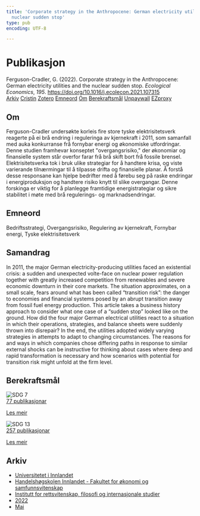 ```yaml
---
title: 'Corporate strategy in the Anthropocene: German electricity utilities and the
  nuclear sudden stop'
type: pub
encoding: UTF-8

---
```

<h1>Publikasjon</h1>
<article id="csl-bib-container-8KQTV7U4" class="csl-bib-container">
  <div class="csl-bib-body"> <div class="csl-entry">Ferguson-Cradler, G. (2022). Corporate strategy in the Anthropocene: German electricity utilities and the nuclear sudden stop. <i>Ecological Economics</i>, <i>195</i>. <a href="https://doi.org/10.1016/j.ecolecon.2021.107315">https://doi.org/10.1016/j.ecolecon.2021.107315</a></div> </div>
  <div class="csl-bib-buttons">
    <a href="#taxonomy-article-8KQTV7U4" alt="archive" class="csl-bib-button">Arkiv</a>
    <a href="https://app.cristin.no/results/show.jsf?id=2025349" alt="Cristin" class="csl-bib-button">Cristin</a>
    <a href="http://zotero.org/groups/5881554/items/8KQTV7U4" alt="Zotero" class="csl-bib-button">Zotero</a>
    <a href="#keywords-article-8KQTV7U4" alt="keywords" class="csl-bib-button">Emneord</a>
    <a href="#about-article-8KQTV7U4" alt="about_pub" class="csl-bib-button">Om</a>
    <a href="#sdg-article-8KQTV7U4" alt="sdg" class="csl-bib-button">Berekraftsmål</a>
    <a href="https://doi.org/10.1016/j.ecolecon.2021.107315" alt="Unpaywall" class="csl-bib-button">Unpaywall</a>
    <a href="https://doi.org/10.1016/j.ecolecon.2021.107315" alt="EZproxy" class="csl-bib-button">EZproxy</a>
  </div>
  <div id="csl-bib-meta-container-8KQTV7U4"></div>
</article>
<div id="csl-bib-meta-8KQTV7U4" class="csl-bib-meta">
  <article id="about-article-8KQTV7U4" class="about_pub-article">
    <h1>Om</h1>
    Ferguson-Cradler undersøkte korleis fire store tyske elektrisitetsverk reagerte på ei brå endring i reguleringa av kjernekraft i 2011, som samanfall med auka konkurranse frå fornybar energi og økonomiske utfordringar. Denne studien framhevar konseptet "overgangsrisiko," der økonomiar og finansielle system står overfor farar frå brå skift bort frå fossile brensel. Elektrisitetsverka tok i bruk ulike strategiar for å handtere krisa, og viste varierande tilnærmingar til å tilpasse drifta og finansielle planar. Å forstå desse responsane kan hjelpe bedrifter med å førebu seg på raske endringar i energiproduksjon og handtere risiko knytt til slike overgangar. Denne forskinga er viktig for å planlegge framtidige energistrategiar og sikre stabilitet i møte med brå regulerings- og marknadsendringar.
  </article>
  <article id="keywords-article-8KQTV7U4" class="keywords-article">
    <h1>Emneord</h1>
    Bedriftsstrategi, Overgangsrisiko, Regulering av kjernekraft, Fornybar energi, Tyske elektrisitetsverk
  </article>
  <article id="abstract-article-8KQTV7U4" class="abstract-article">
    <h1>Samandrag</h1>
    In 2011, the major German electricity-producing utilities faced an existential crisis: a sudden and unexpected volte-face on nuclear power regulation together with greatly increased competition from renewables and severe economic downturn in their core markets. The situation approximates, on a small scale, fears around what has been called “transition risk”: the danger to economies and financial systems posed by an abrupt transition away from fossil fuel energy production. This article takes a business history approach to consider what one case of a “sudden stop” looked like on the ground. How did the four major German electrical utilities react to a situation in which their operations, strategies, and balance sheets were suddenly thrown into disrepair? In the end, the utilities adopted widely varying strategies in attempts to adapt to changing circumstances. The reasons for and ways in which companies chose differing paths in response to similar external shocks can be instructive for thinking about cases where deep and rapid transformation is necessary and how scenarios with potential for transition risk might unfold at the firm level.
  </article>
  <article id="sdg-article-8KQTV7U4" class="sdg-article">
    <h1>Berekraftsmål</h1>
    <div class="sdg-container"><div id="sdg7" class="sdg">
        <img src="{{< params subfolder >}}images/sdg/sdg07_nn.png" class="image" alt="SDG 7">
        <div class="sdg-overlay">
          <a href="/nn/archive/?key=?sdg=7#archive" class="sdg-publication-count"><span>77</span> publikasjonar</a>
          <p><a href="https://fn.no/om-fn/fns-baerekraftsmaal/ren-energi-til-alle?lang=nno-NO" class="sdg-read-more">Les meir</a></p>
        </div>
      </div> <div id="sdg13" class="sdg">
        <img src="{{< params subfolder >}}images/sdg/sdg13_nn.png" class="image" alt="SDG 13">
        <div class="sdg-overlay">
          <a href="/nn/archive/?key=?sdg=13#archive" class="sdg-publication-count"><span>257</span> publikasjonar</a>
          <p><a href="https://fn.no/om-fn/fns-baerekraftsmaal/stoppe-klimaendringene?lang=nno-NO" class="sdg-read-more">Les meir</a></p>
        </div>
      </div></div>
  </article>
  <article id="taxonomy-article-8KQTV7U4" class="taxonomy-article">
    <h1>Arkiv</h1>
    <ul>
      <li>
        <a href="/nn/archive/?key=3DCRN523">Universitetet i Innlandet</a>
      </li>
      <li>
        <a href="/nn/archive/?key=DU8Q9LN9">Handelshøgskolen Innlandet - Fakultet for økonomi og samfunnsvitenskap</a>
      </li>
      <li>
        <a href="/nn/archive/?key=ITYAG68H">Institutt for rettsvitenskap, filosofi og internasjonale studier</a>
      </li>
      <li>
        <a href="/nn/archive/?key=B7XWRJNE">2022</a>
      </li>
      <li>
        <a href="/nn/archive/?key=BYAJL8WL">Mai</a>
      </li>
    </ul>
  </article>
</div>
